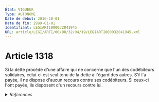 ```yaml
---
État: VIGUEUR
Type: AUTONOME
Date de début: 2016-10-01
Date de fin: 2999-01-01
Identifiant: LEGIARTI000032041945
URL: article/LEGI/ARTI/00/00/32/04/19/LEGIARTI000032041945.xml
---
```


<h1>Article 1318</h1>

Si la dette procède d'une affaire qui ne concerne que l'un des codébiteurs
solidaires, celui-ci est seul tenu de la dette à l'égard des autres. S'il l'a
payée, il ne dispose d'aucun recours contre ses codébiteurs. Si ceux-ci l'ont
payée, ils disposent d'un recours contre lui.


<details>
  <summary><em>Références</em></summary>

  <h2>Articles faisant référence à l'article</h2>
  
  <ul>
    <li>
      <a href="https://legal.tricoteuses.fr//redirection/LEGIARTI000032006593?vers=git&vers=legifrance">Ordonnance n° 2016-131 du 10 février 2016 portant réforme du droit des contrats, du régime général et de la preuve des obligations - article 3 ENTIEREMENT_MODIF</a> MODIFIE source
    </li>
  </ul>
  
  <h2>Références faites par l'article</h2>
  
  <ul>
    <li>
      2999-01-01 CONCORDANCE source <a href="https://legal.tricoteuses.fr//redirection/LEGIARTI000006436883?vers=git&vers=legifrance">Code civil - article 1216 AUTONOME MODIFIE, en vigueur du 1804-03-21 au 2016-10-01</a>
    </li>
    <li>
      2999-01-01 CITATION cible <a href="https://legal.tricoteuses.fr//redirection/LEGIARTI000036459896?vers=git&vers=legifrance">Code rural et de la pêche maritime - article R343-26 AUTONOME VIGUEUR, en vigueur depuis le 2017-12-29</a>
    </li>
    <li>
      CODIFICATION source Loi 1804-02-07
    </li>
    <li>
      2016-02-10 MODIFIE cible <a href="https://legal.tricoteuses.fr//redirection/LEGIARTI000032006593?vers=git&vers=legifrance">Ordonnance n° 2016-131 du 10 février 2016 portant réforme du droit des contrats, du régime général et de la preuve des obligations - article 3 ENTIEREMENT_MODIF</a>
    </li>
  </ul>
</details>
